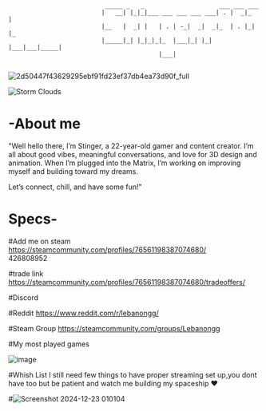 ```

                                               
                           _____ _   _                     ___ ___ ___   
                          |   __| |_|_|___ ___ ___ ___ ___| . |  _|_  |  
                          |__   |  _| |   | . | -_|  _|  _|_  | . |_| |_ 
                          |_____|_| |_|_|_|_  |___|_| |_| |___|___|_____|
                                          |___|                          
 
```

![2d50447f43629295ebf91fd23ef37db4ea73d90f_full](https://github.com/user-attachments/assets/1e9d2eac-22fe-4ebd-b960-ef0448ab97bb)



![Storm Clouds](https://github.com/user-attachments/assets/313b858f-a04e-49f2-bf0a-745354a640bc)



# -About me 
"Well hello there, I’m Stinger, a 22-year-old gamer and content creator. 
I’m all about good vibes, meaningful conversations, and love for 3D design and animation. 
When I’m plugged into the Matrix, I’m working on improving myself and building toward my dreams. 

Let’s connect, chill, and have some fun!"



# Specs-


#Add me on steam 
https://steamcommunity.com/profiles/76561198387074680/        
426808952

#trade link 
https://steamcommunity.com/profiles/76561198387074680/tradeoffers/

#Discord 


#Reddit 
https://www.reddit.com/r/lebanongg/

#Steam Group
https://steamcommunity.com/groups/Lebanongg

#My most played games

![image](https://github.com/user-attachments/assets/3589d147-1b3b-4191-b3c4-05208b29279c)



 #Whish List I still need few things to have proper streaming set up,you dont have too but be patient and watch me building my spaceship ❤️


#![Screenshot 2024-12-23 010104](https://github.com/user-attachments/assets/fb30dc54-7b19-40a4-955b-e529e878a3a0)



